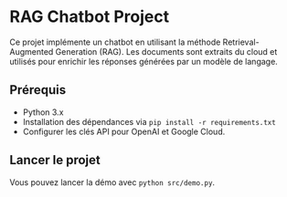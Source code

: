 # RAG Chatbot Project

Ce projet implémente un chatbot en utilisant la méthode Retrieval-Augmented Generation (RAG). Les documents sont extraits du cloud et utilisés pour enrichir les réponses générées par un modèle de langage.

## Prérequis
- Python 3.x
- Installation des dépendances via `pip install -r requirements.txt`
- Configurer les clés API pour OpenAI et Google Cloud.

## Lancer le projet
Vous pouvez lancer la démo avec `python src/demo.py`. 
